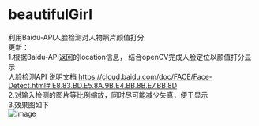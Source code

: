 # beautifulGirl  
利用Baidu-API人脸检测对人物照片颜值打分  
更新：  
1.根据Baidu-API返回的location信息， 结合openCV完成人脸定位以颜值打分显示  
人脸检测API 说明文档 https://cloud.baidu.com/doc/FACE/Face-Detect.html#.E8.83.BD.E5.8A.9B.E4.BB.8B.E7.BB.8D  
2.对输入检测的图片等比例缩放，同时尽可能减少失真，便于显示  
3.效果图如下  
![image](https://github.com/ZhaoZhaoMa/beautifulGirl/blob/master/group2.jpg)
